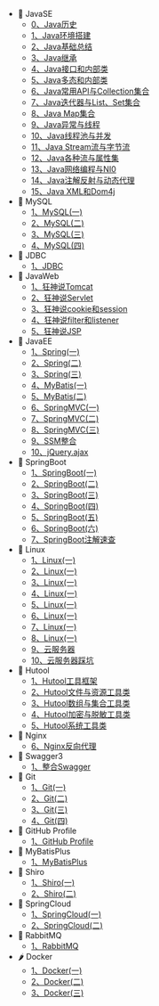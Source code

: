 - 🍇 JavaSE
  - [0、Java历史](/java/README.md)
  - [1、Java环境搭建](/java/javase/00.java环境搭建.md)
  - [2、Java基础总结](/java/javase/00_java基础大总结.md)
  - [3、Java继承](/java/javase/01_Java继承.md)
  - [4、Java接口和内部类](/java/javase/02_Java_接口和内部类.md)
  - [5、Java多态和内部类](/java/javase/03_Java_多态和内部类.md)
  - [6、Java常用API与Collection集合](/java/javase/04_Java_常用API与Collection集合.md)
  - [7、Java迭代器与List、Set集合](/java/javase/05_Java_迭代器与List、Set集合.md)
  - [8、Java Map集合](/java/javase/06_Java_Map集合.md)
  - [9、Java异常与线程](/java/javase/07_Java_异常与线程.md)
  - [10、Java线程池与并发](/java/javase/08_Java_线程池与并发.md)
  - [11、Java Stream流与字节流](/java/javase/09_Java_Stream流与字节流.md)
  - [12、Java各种流与属性集](/java/javase/10_Java_各种流与属性集.md)
  - [13、Java网络编程与NI0](/java/javase/11_Java_网络编程与NIO.md)
  - [14、Java注解反射与动态代理](/java/javase/12_Java_注解反射与动态代理.md)
  - [15、Java XML和Dom4j](/java/javase/13_Java_XML和Dom4j.md)
- 🍈 MySQL
  - [1、MySQL(一)](/java/mysql/黑马MySQL(一).md)
  - [2、MySQL(二)](/java/mysql/黑马MySQL(二).md)
  - [3、MySQL(三)](/java/mysql/黑马MySQL(三).md)
  - [4、MySQL(四)](/java/mysql/黑马MySQL(四).md)
- 🍉 JDBC
  - [1、JDBC](/java/jdbc/狂神说JDBC.md)
- 🍊 JavaWeb
  - [1、狂神说Tomcat](/java/javaweb/狂神说Tomcat.md)
  - [2、狂神说Servlet](/java/javaweb/狂神说Servlet.md)
  - [3、狂神说cookie和session](/java/javaweb/cookie和session.md)
  - [4、狂神说filter和listener](/java/javaweb/过滤器和监听器.md)
  - [5、狂神说JSP](/java/javaweb/狂神说JSP.md)
- 🍋 JavaEE
  - [1、Spring(一)](/java/javaee/传智spring(一).md)
  - [2、Spring(二)](/java/javaee/传智spring(二).md)
  - [3、Spring(三)](/java/javaee/传智spring(三).md)
  - [4、MyBatis(一)](/java/javaee/传智mybatis.md)
  - [5、MyBatis(二)](/java/javaee/传智mybatis(二).md)
  - [6、SpringMVC(一)](/java/javaee/传智springMVC.md)
  - [7、SpringMVC(二)](/java/javaee/传智springMVC(二).md)
  - [8、SpringMVC(三)](/java/javaee/传智springMVC(三).md)
  - [9、SSM整合](/java/javaee/SSM整合.md)
  - [10、jQuery.ajax](/java/javaee/SSM框架课程扩展之Ajax学习.md)
- 🍌 SpringBoot
  - [1、SpringBoot(一)](/java/springboot/三更SpringBoot(一).md)
  - [2、SpringBoot(二)](/java/springboot/三更SpringBoot(二).md)
  - [3、SpringBoot(三)](/java/springboot/三更SpringBoot(三).md)
  - [4、SpringBoot(四)](/java/springboot/三更SpringBoot(四).md)
  - [5、SpringBoot(五)](/java/springboot/三更SpringBoot(五).md)
  - [6、SpringBoot(六)](/java/springboot/三更SpringBoot(六).md)
  - [7、SpringBoot注解速查](/java/springboot/Java注解速查.md)
- 🍍 Linux
  - [1、Linux(一)](/java/linux/韩顺平Linux.md)
  - [2、Linux(一)](/java/linux/韩顺平Linux(二).md)
  - [3、Linux(一)](/java/linux/韩顺平Linux(三).md)
  - [4、Linux(一)](/java/linux/韩顺平Linux(四).md)
  - [5、Linux(一)](/java/linux/韩顺平Linux(五).md)
  - [6、Linux(一)](/java/linux/韩顺平Linux(六).md)
  - [7、Linux(一)](/java/linux/韩顺平Linux(七).md)
  - [8、Linux(一)](/java/linux/韩顺平Linux(八).md)
  - [9、云服务器](/java/linux/腾讯云服务器.md)
  - [10、云服务器踩坑](/java/linux/服务器踩坑记录.md)
- 🥭 Hutool
  - [1、Hutool工具框架](/java/Hutool/Hutool(一).md)
  - [2、Hutool文件与资源工具类](/java/Hutool/Hutool(二).md)
  - [3、Hutool数组与集合工具类](/java/Hutool/Hutool(三).md)
  - [4、Hutool加密与脱敏工具类](/java/Hutool/Hutool(四).md)
  - [5、Hutool系统工具类](/java/Hutool/Hutool(五).md)
- 🍎 Nginx
  - [6、Nginx反向代理](/java/Nginx/狂神说Nginx.md)
- 🍏 Swagger3
  - [1、整合Swagger](/java/Swagger/01_Swagger.md)
- 🍐 Git
  - [1、Git(一)](/java/Git/尚硅谷Git.md)
  - [2、Git(二)](/java/Git/尚硅谷Git(二).md)
  - [3、Git(三)](/java/Git/尚硅谷Git(三).md)
  - [4、Git(四)](/java/Git/尚硅谷Git(四).md)
- 🍒 GitHub Profile
  - [1、GitHub Profile](/java/GitHub/Github美化.md)
- 🍑 MyBatisPlus
  - [1、MyBatisPlus](/java/mybatisplus/01-MybatisPlus-基础篇.md)
- 🍓 Shiro
  - [1、Shiro(一)](/java/shiro/不良人Shiro(一).md)
  - [2、Shiro(二)](/java/shiro/不良人Shiro(二).md)
- 🥝 SpringCloud
  - [1、SpringCloud(一)](/java/springcloud/SpringCloud(一).md)
  - [2、SpringCloud(二)](/java/springcloud/SpringCloud(二).md)
- 🍅 RabbitMQ
  - [1、RabbitMQ](/java/rabbitmq/RabbitMQ(一).md)
- 🌶️ Docker
  - [1、Docker(一)](/java/docker/01_Docker.md)
  - [2、Docker(二)](/java/docker/02_Docker.md)
  - [3、Docker(三)](/java/docker/03_Docker.md)
